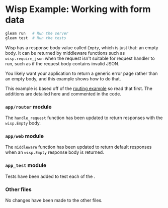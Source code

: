 # Wisp Example: Working with form data

```sh
gleam run   # Run the server
gleam test  # Run the tests
```

Wisp has a response body value called `Empty`, which is just that: an empty
body. It can be returned by middleware functions such as `wisp.require_json`
when the request isn't suitable for request handler to run, such as if the
request body contains invalid JSON.

You likely want your application to return a generic error page rather than an empty body, and this example shows how to do that.

This example is based off of the [routing example][routing] so read that first.
The additions are detailed here and commented in the code.

[routing]: https://github.com/lpil/wisp/tree/main/examples/1-routing

### `app/router` module

The `handle_request` function has been updated to return responses with the
`wisp.Empty` body.

### `app/web` module

The `middleware` function has been updated to return default responses when an
`wisp.Empty` response body is returned.

### `app_test` module

Tests have been added to test each of the .

### Other files

No changes have been made to the other files.

